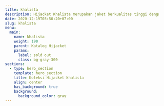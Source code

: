 ```yaml
---
title: khalista
description: Hijacket Khalista merupakan jaket berkualitas tinggi dengan sablon motif tribal di kanan kirinya dan dilengkapi gaya jari yang sesuai kebutuhan Hijaber, menjadikan jaket ini lebih tangguh dan fashionable
date: 2020-12-19T05:50:20+07:00
slug: khalista
menu:
  main:
    name: khalista
    weight: 190
    parent: Katalog Hijacket
    params:
      label: sold out
      class: bg-gray-300
sections:
  - type: hero_section
    template: hero_section
    title: Koleksi Hijacket khalista
    align: center
    has_background: true
    background:
      background_color: gray
---
```


